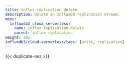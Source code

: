 ```yaml
---
title: influx replication delete
description: Delete an InfluxDB replication stream.
menu:
  influxdb3_cloud_serverless:
    name: influx replication delete
    parent: influx replication
weight: 102
influxdb3/cloud-serverless/tags: [write, replication]
---
```


{{< duplicate-oss >}}
